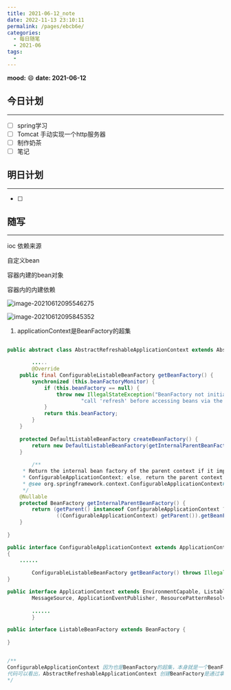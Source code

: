 ```yaml
---
title: 2021-06-12_note
date: 2022-11-13 23:10:11
permalink: /pages/ebcb6e/
categories:
  - 每日随笔
  - 2021-06
tags:
  - 
---
```

**mood:** :smile:  																		**date: 2021-06-12**  
## 今日计划  
------
- [ ]  spring学习
- [ ]  Tomcat 手动实现一个http服务器
- [ ]  制作奶茶
- [ ]  笔记
## 明日计划  
------
- [ ]  
## 随写 
------

ioc 依赖来源

自定义bean

容器内建的bean对象

容器内的内建依赖

![image-20210612095546275](2021-06-12_note.assets/image-20210612095546275.png)

![image-20210612095845352](2021-06-12_note.assets/image-20210612095845352.png)

1. applicationContext是BeanFactory的超集

```java

public abstract class AbstractRefreshableApplicationContext extends AbstractApplicationContext {

		.....
		@Override
	public final ConfigurableListableBeanFactory getBeanFactory() {
		synchronized (this.beanFactoryMonitor) {
			if (this.beanFactory == null) {
				throw new IllegalStateException("BeanFactory not initialized or already closed - " +
						"call 'refresh' before accessing beans via the ApplicationContext");
			}
			return this.beanFactory;
		}
	}
    
    protected DefaultListableBeanFactory createBeanFactory() {
		return new DefaultListableBeanFactory(getInternalParentBeanFactory());
	}
    
    	/**
	 * Return the internal bean factory of the parent context if it implements
	 * ConfigurableApplicationContext; else, return the parent context itself.
	 * @see org.springframework.context.ConfigurableApplicationContext#getBeanFactory
	 */
	@Nullable
	protected BeanFactory getInternalParentBeanFactory() {
		return (getParent() instanceof ConfigurableApplicationContext ?
				((ConfigurableApplicationContext) getParent()).getBeanFactory() : getParent());
	}
    
}

public interface ConfigurableApplicationContext extends ApplicationContext, Lifecycle, Closeable 
{
	......
        
        ConfigurableListableBeanFactory getBeanFactory() throws IllegalStateException;
}

public interface ApplicationContext extends EnvironmentCapable, ListableBeanFactory, HierarchicalBeanFactory,
		MessageSource, ApplicationEventPublisher, ResourcePatternResolver {
		
		......
		}

public interface ListableBeanFactory extends BeanFactory {
    
}


/**
ConfigurableApplicationContext 因为也是BeanFactory的超集，本身就是一个BeanFactory，但是spring是通过getBeanFactory*()来拿到BeanFactory
代码可以看出，AbstractRefreshableApplicationContext 创建BeanFactory是通过拿到父级的ApplicationContext，然后再getBeanFactory()拿到BeanFactory
*/
```

